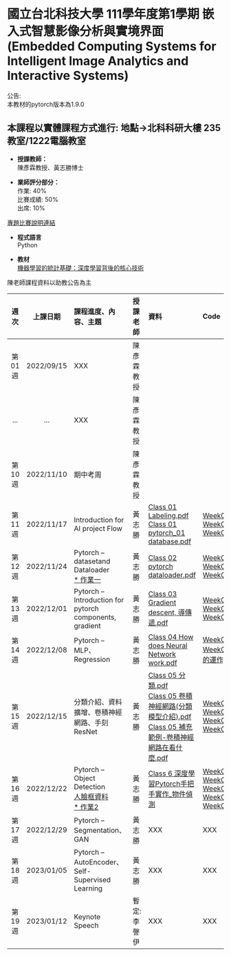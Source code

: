 # 國立台北科技大學 111學年度第1學期 嵌入式智慧影像分析與實境界面(Embedded Computing Systems for Intelligent Image Analytics and Interactive Systems)
公告:<br>
本教材的pytorch版本為1.9.0<br>

## 本課程以實體課程方式進行: 地點→北科科研大樓 235教室/1222電腦教室 

* **授課教師：** <br>
陳彥霖教授、黃志勝博士 <br>

* **業師評分部分：** <br>
作業: 40% <br>
比賽成績: 50% <br>
出席: 10% <br>

[專題比賽說明連結](https://github.com/TommyHuang821/NTUT_Course/blob/main/NTUT_111-1/Homework/README.md)

* **程式語言** <br>
Python

* **教材** <br>
[機器學習的統計基礎：深度學習背後的核心技術](https://www.flag.com.tw/books/product/F1319)

陳老師課程資料以助教公告為主

 |週次|上課日期|課程進度、內容、主題|授課老師|資料| Code | 地點 |
 |:---: |:---:      |:---|:---       |:---  |:---|:---|
 |第01週|2022/09/15 | XXX| 陳彥霖教授 |   |  | |
 |...|...| XXX| 陳彥霖教授 |   |  | |
 |第10週|2022/11/10 | 期中考周 | 陳彥霖教授 |   |  | |
 |第11週|2022/11/17 | Introduction for AI project Flow | 黃志勝 |  [Class 01 Labeling.pdf](https://reurl.cc/7jpg7N) <br> [Class 01 pytorch_01 database.pdf](https://reurl.cc/85pKvg)| [Week01_01_database.ipynb](https://github.com/TommyHuang821/NTUT_Course/blob/main/NTUT_111-1/Code/Week01_01_database.ipynb) <br> [Week01_01_database_pytorch.ipynb](https://github.com/TommyHuang821/NTUT_Course/blob/main/NTUT_111-1/Code/Week01_01_database_pytorch.ipynb) <br> [Week01_01_database_private.ipynb](https://github.com/TommyHuang821/NTUT_Course/blob/main/NTUT_111-1/Code/Week01_01_database_private.ipynb)| 科研1222 |
 |第12週|2022/11/24 | Pytorch – datasetand Dataloader <br> [* 作業一](https://reurl.cc/X5mL30)| 黃志勝 |  [Class 02 pytorch dataloader.pdf](https://reurl.cc/x16lvE) <br>  | [Week02_Dataloader-1_Structure data.ipynb](https://reurl.cc/Z1yXZg)<br> [Week02_Dataloader-2_CustomDataset.ipynb](https://reurl.cc/kqalM9)<br> [Week02_pytorch_dataloader_linux.ipynb](https://reurl.cc/eWdXkM)<br>|1222|
 |第13週|2022/12/01 | Pytorch – Introduction for pytorch components, gradient| 黃志勝 |  [Class 03 Gradient descent, 導傳遞.pdf](https://reurl.cc/VRz7q5) | [Week03_pytorch_Gradient.ipynb](https://reurl.cc/ROq8E6)<br>[Week03_pytorch_operators_conv.ipynb](https://reurl.cc/x1ao4e)<br>[Week03_pytorch_operators.ipynb](https://reurl.cc/den9lM) |科研1222|
 |第14週|2022/12/08 | Pytorch – MLP、Regression| 黃志勝 |  [Class 04 How does Neural Network work.pdf](https://reurl.cc/ymAlAa) | [Week04_pytorch_boston_prediction.ipynb](https://github.com/TommyHuang821/NTUT_Course/blob/main/NTUT_111-1/Code/Week04_pytorch_boston_prediction.ipynb)<br>[Week04_利用pytorch建立MLP進行MNIST分類模型(介紹Cross Entropy loss的運作).ipynb](https://reurl.cc/gQYEnL) |科研1222|
 |第15週|2022/12/15 | 分類介紹、資料擴增、卷積神經網路、手刻ResNet| 黃志勝 | [Class 05 分類.pdf](https://github.com/TommyHuang821/NTUT_Course/blob/main/NTUT_111-1/PPT/Class%2005%20%E5%88%86%E9%A1%9E.pdf)<br> [Class 05 卷積神經網路(分類模型介紹).pdf](https://github.com/TommyHuang821/NTUT_Course/blob/main/NTUT_111-1/PPT/Class%2005%20%E5%8D%B7%E7%A9%8D%E7%A5%9E%E7%B6%93%E7%B6%B2%E8%B7%AF(%E5%88%86%E9%A1%9E%E6%A8%A1%E5%9E%8B%E4%BB%8B%E7%B4%B9).pdf)<br> [Class 05 補充範例-卷積神經網路在看什麼.pdf](https://github.com/TommyHuang821/NTUT_Course/blob/main/NTUT_111-1/PPT/Class%2005%20%E8%A3%9C%E5%85%85%E7%AF%84%E4%BE%8B-%E5%8D%B7%E7%A9%8D%E7%A5%9E%E7%B6%93%E7%B6%B2%E8%B7%AF%E5%9C%A8%E7%9C%8B%E4%BB%80%E9%BA%BC.pdf)<br>  | [Week05_pytorch_classification.ipynb](https://github.com/TommyHuang821/NTUT_Course/blob/main/NTUT_111-1/Code/Week05_pytorch_classification.ipynb)<br> [Week05_Pytorch_dataAug.ipynb](https://github.com/TommyHuang821/NTUT_Course/blob/main/NTUT_111-1/Code/Week05_Pytorch_dataAug.ipynb)<br> [Week05_pytorch_classification_DataAugumention.ipynb](https://github.com/TommyHuang821/NTUT_Course/blob/main/NTUT_111-1/Code/Week05_pytorch_classification_DataAugumention.ipynb)<br> [Week05_pytorch_classification_resnet.ipynb](https://github.com/TommyHuang821/NTUT_Course/blob/main/NTUT_111-1/Code/Week05_pytorch_classification_resnet.ipynb)<br> |科研1222|
 |第16週|2022/12/22 | Pytorch – Object Detection<br> [人臉框資料](https://drive.google.com/file/d/1J4hTnNmrzp-xhzMx4Oh1O7MQ3PGtvyMK/view?usp=sharing)<br>[* 作業2](https://github.com/TommyHuang821/NTUT_Course/blob/main/NTUT_111-1/Homework/Homework02_%E5%AD%B8%E8%99%9F_%E5%90%8D%E7%A8%B1.ipynb)| 黃志勝 |  [Class 6 深度學習Pytorch手把手實作_物件偵測](https://github.com/TommyHuang821/NTUT_Course/blob/main/NTUT_111-1/PPT/Class%206%20%E6%B7%B1%E5%BA%A6%E5%AD%B8%E7%BF%92Pytorch%E6%89%8B%E6%8A%8A%E6%89%8B%E5%AF%A6%E4%BD%9C_%E7%89%A9%E4%BB%B6%E5%81%B5%E6%B8%AC.pdf) | [Week06_pytorch_faceDetection.ipynb](https://github.com/TommyHuang821/NTUT_Course/blob/main/NTUT_111-1/Code/Week06_pytorch_faceDetection.ipynb)<br> [Week06_pytorch_faceDetection_withbackground.ipynb](https://github.com/TommyHuang821/NTUT_Course/blob/main/NTUT_111-1/Code/Week06_pytorch_faceDetection_withbackground.ipynb)<br> [Week06_pytorch_faceDetection_withbackground_aug.ipynb](https://github.com/TommyHuang821/NTUT_Course/blob/main/NTUT_111-1/Code/Week06_pytorch_faceDetection_withbackground_aug.ipynb)<br> [Week06_pytorch_faceDetection_withbackground_aug_tommy.ipynb](https://github.com/TommyHuang821/NTUT_Course/blob/main/NTUT_111-1/Code/Week06_pytorch_faceDetection_withbackground_aug_tommy.ipynb)<br> [Week06_pytorch_faceDetection_withbackground_aug_tommy_boxv2.ipynb](https://github.com/TommyHuang821/NTUT_Course/blob/main/NTUT_111-1/Code/Week06_pytorch_faceDetection_withbackground_aug_tommy_boxv2.ipynb)<br>|科研1222|
 |第17週|2022/12/29 | Pytorch – Segmentation、GAN| 黃志勝 |  XXX | XXX |科研1222|
 |第18週|2023/01/05 | Pytorch – AutoEncoder、Self-Supervised Learning| 黃志勝 |  XXX | XXX |科研1222|
 |第19週|2023/01/12 | Keynote Speech | 暫定: 李謦伊 |  XXX | XXX |科研1222|






